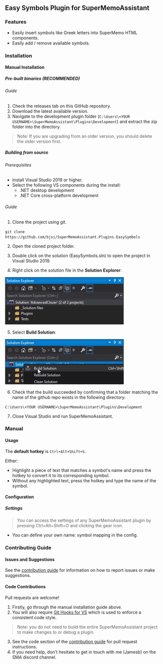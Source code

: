 ## Easy Symbols Plugin for SuperMemoAssistant

### Features

- Easily insert symbols like Greek letters into SuperMemo HTML components.
- Easily add / remove available symbols.

### Installation

#### Manual Installation

##### Pre-built binaries (RECOMMENDED)
###### Guide

1. Check the releases tab on this GitHub repository.
2. Download the latest available version.
3. Navigate to the development plugin folder (`C:\Users\<YOUR USERNAME>\SuperMemoAssistant\Plugins\Development`) and extract the zip folder into the directory.
  > Note: If you are upgrading from an older version, you should delete the older version first.

##### Building from source
###### Prerequisites

- Install Visual Studio 2019 or higher.
- Select the following  VS components during the install:
  + .NET desktop development
  + .NET Core cross-platform development

###### Guide

1. Clone the project using git.

  `git clone https://github.com/bjsi/SuperMemoAssistant.Plugins.EasySymbols`

2. Open the cloned project folder.

3. Double click on the solution (EasySymbols.sln) to open the project in Visual Studio 2019.

4. Right click on the solution file in the **Solution Explorer**:

![Image of Solution Explorer](https://github.com/bjsi/docs/blob/master/SMA/plugins/images/solution-explorer.png)

5. Select **Build Solution**:

![Image of Build Solution Option](https://github.com/bjsi/docs/blob/master/SMA/plugins/images/build-solution.jpg)

6. Check that the build succeeded by confirming that a folder matching the name of the github repo exists in the following directory:

`C:\Users\<YOUR USERNAME>\SuperMemoAssistant\Plugins\Development`

7. Close Visual Studio and run SuperMemoAssistant.

### Manual

#### Usage

The **default hotkey** is `Ctrl+Alt+Shift+S`.

Either:
- Highlight a piece of text that matches a symbol's name and press the hotkey to convert it to its corresponding symbol.
- Without any highlighted text, press the hotkey and type the name of the symbol.

#### Configuration

##### Settings

> You can access the settings of any SuperMemoAssistant plugin by pressing Ctrl+Alt+Shift+O and clicking the gear icon.
- You can define your own name: symbol mapping in the config.

### Contributing Guide

#### Issues and Suggestions

See the [contribution guide](https://github.com/bjsi/docs/blob/master/SMA/plugins/CONTRIBUTING.md) for information on how to report issues or make suggestions.

#### Code Contributions

Pull requests are welcome!

1. Firstly, go through the manual installation guide above.
2. You will also require [Git Hooks for VS](https://marketplace.visualstudio.com/items?itemName=AlexisIncogito.VisualStudio-Git-Hooks) which is used to enforce a consistent code style.
> Note: you do not need to build the entire SuperMemoAssistant project to make changes to or debug a plugin.
3. See the code section of the [contribution guide](https://github.com/bjsi/docs/blob/master/SMA/plugins/CONTRIBUTING.md) for pull request instructions.
4. If you need help, don't hesitate to get in touch with me (Jamesb) on the SMA discord channel.
